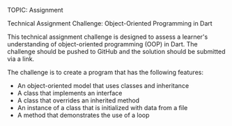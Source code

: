 TOPIC: Assignment


Technical Assignment Challenge: Object-Oriented Programming in Dart

This technical assignment challenge is designed to assess a learner's understanding of object-oriented programming (OOP) in Dart. The challenge should be pushed to GitHub and the solution should be submitted via a link.



The challenge is to create a program that has the following features:

- An object-oriented model that uses classes and inheritance
- A class that implements an interface
- A class that overrides an inherited method
- An instance of a class that is initialized with data from a file
- A method that demonstrates the use of a loop
